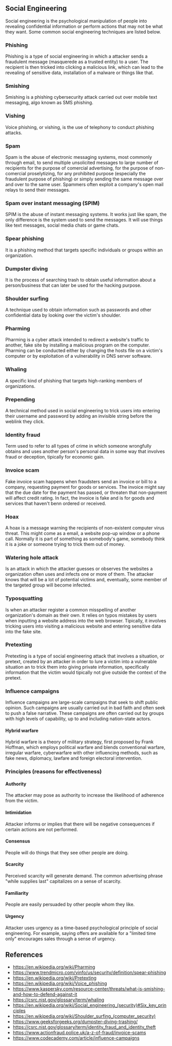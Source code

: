## Social Engineering
Social engineering is the psychological manipulation of people into revealing confidential information or perform actions that may not be what they want. Some common social engineering techniques are listed below.

### Phishing
Phishing is a type of social engineering in which a attacker sends a fraudulent message (masquerede as a trusted entity) to a user. The recipient is then tricked into clicking a malicious link, which can lead to the revealing of sensitive data, installation of a malware or things like that.
### Smishing
Smishing is a phishing cybersecurity attack carried out over mobile text messaging, algo known as SMS phishing.
### Vishing
Voice phishing, or vishing, is the use of telephony to conduct phishing attacks.

### Spam
Spam is the abuse of electronic messaging systems, most commonly through email, to send multiple unsolicited messages to large number of recipients for the purpose of comercial advertising, for the purpose of non-comercial proselytizing, for any prohibited purpose (especially the fraudulent purpose of phishing) or simply sending the same message over and over to the same user. Spammers often exploit a company's open mail relays to send their messages.

### Spam over instant messaging (SPIM)
SPIM is the abuse of instant messaging systems. It works just like spam, the only difference is the system used to send the messages. It will use things like text messages, social media chats or game chats.

### Spear phishing
It is a phishing method that targets specific individuals or groups within an organization.

### Dumpster diving
It is the process of searching trash to obtain useful information about a person/business that can later be used for the hacking purpose.

### Shoulder surfing
A technique used to obtain information such as passwords and other confidential data by looking over the victim's shoulder.

### Pharming
Pharming is a cyber attack intended to redirect a website's traffic to another, fake site by installing a malicious program on the computer. Pharming can be conducted either by changing the hosts file on a victim's computer or by exploitation of a vulnerability in DNS server software.
### Whaling
A specific kind of phishing that targets high-ranking members of organizations.
### Prepending
A technical method used in social engineering to trick users into entering their username and password by adding an invisible string before the weblink they click.
### Identity fraud
Term used to refer to all types of crime in which someone wrongfully obtains and uses another person's personal data in some way that involves fraud or deception, tipically for economic gain.

### Invoice scam
Fake invoice scam happens when fraudsters send an invoice or bill to a company, requesting payment for goods or services. The invoice might say that the due date for the payment has passed, or threaten that non-payment will affect credit rating. In fact, the invoice is fake and is for goods and services that haven't benn ordered or received. 

### Hoax
A hoax is a message warning the recipients of non-existent computer virus threat. This might come as a email, a website pop-up window or a phone call. Normally it is part of something as somebody's game, somebody think it is a joke or someone trying to trick them out of money.

### Watering hole attack
Is an attack in which the attacker guesses or observes the websites a organization often uses and infects one or more of them. The attacker knows that will be a lot of potential victims and, eventually, some member of the targeted group will become infected.

### Typosquatting
Is when an attacker register a common misspelling of another organization's domain as their own. It relies on typos mistakes by users when inputting a website address into the web browser. Tipically, it involves tricking users into visiting a malicious website and entering sensitive data into the fake site.

### Pretexting
Pretexting is a type of social engineering attack that involves a situation, or pretext, created by an attacker in order to lure a victim into a vulnerable situation an to trick them into giving private information, specifically information that the victim would tipically not give outside the context of the pretext.

### Influence campaigns
Influence campaigns are large-scale campaigns that seek to shift public opinion. Such campaigns are usually carried out in bad faith and often seek to push a false narrative. These campaigns are often carried out by groups with high levels of capability, up to and including nation-state actors.
#### Hybrid warfare
Hybrid warfare is a theory of military strategy, first proposed by Frank Hoffman, which employs political warfare and blends conventional warfare, irregular warfare, cyberwarfare with other influencing methods, such as fake news, diplomacy, lawfare and foreign electoral intervention.

### Principles (reasons for effectiveness)
#### Authority
The attacker may pose as authority to increase the likelihood of adherence from the victim.
#### Intimidation
Attacker informs or implies that there will be negative consequences if certain actions are not performed.
#### Consensus
People will do things that they see other people are doing.
#### Scarcity
Perceived scarcity will generate demand. The common advertising phrase "while supplies last" capitalizes on a sense of scarcity.
#### Familiarity
People are easily persuaded by other people whom they like.
#### Urgency
Attacker uses urgency as a time-based psychological principle of social engineering. For example, saying offers are available for a "limited time only" encourages sales through a sense of urgency. 

## References
- https://en.wikipedia.org/wiki/Pharming
- https://www.trendmicro.com/vinfo/us/security/definition/spear-phishing
- https://en.wikipedia.org/wiki/Pretexting
- https://en.wikipedia.org/wiki/Voice_phishing
- https://www.kaspersky.com/resource-center/threats/what-is-smishing-and-how-to-defend-against-it
- https://csrc.nist.gov/glossary/term/whaling
- https://en.wikipedia.org/wiki/Social_engineering_(security)#Six_key_principles
- https://en.wikipedia.org/wiki/Shoulder_surfing_(computer_security)
- https://www.geeksforgeeks.org/dumpster-diving-trashing/
- https://csrc.nist.gov/glossary/term/identity_fraud_and_identity_theft
- https://www.actionfraud.police.uk/a-z-of-fraud/invoice-scams
- https://www.codecademy.com/article/influence-campaigns
